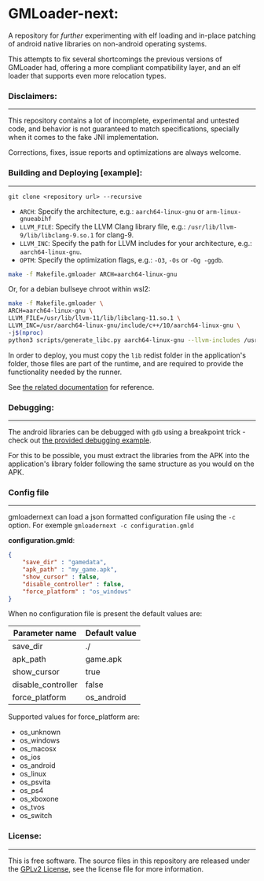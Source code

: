 # GMLoader-next:
A repository for _further_ experimenting with elf loading and in-place patching of android native libraries on non-android operating systems.

This attempts to fix several shortcomings the previous versions of GMLoader had, offering a more compliant compatibility layer, and an elf loader that supports even more relocation types.

### Disclaimers:
-----
This repository contains a lot of incomplete, experimental and untested code, and behavior is not guaranteed to match specifications, specially when it comes to the fake JNI implementation.

Corrections, fixes, issue reports and optimizations are always welcome.


### Building and Deploying [example]:
-----

`git clone <repository url> --recursive`

- `ARCH`: Specify the architecture, e.g.: `aarch64-linux-gnu` or `arm-linux-gnueabihf`
- `LLVM_FILE`: Specify the LLVM Clang library file, e.g.: `/usr/lib/llvm-9/lib/libclang-9.so.1` for clang-9.
- `LLVM_INC`: Specify the path for LLVM includes for your architecture, e.g.: `aarch64-linux-gnu`.
- `OPTM`: Specify the optimization flags, e.g.: `-O3`, `-Os` or `-Og -ggdb`.

```bash
make -f Makefile.gmloader ARCH=aarch64-linux-gnu
```

Or, for a debian bullseye chroot within wsl2:

```bash
make -f Makefile.gmloader \
ARCH=aarch64-linux-gnu \
LLVM_FILE=/usr/lib/llvm-11/lib/libclang-11.so.1 \
LLVM_INC=/usr/aarch64-linux-gnu/include/c++/10/aarch64-linux-gnu \
-j$(nproc)
python3 scripts/generate_libc.py aarch64-linux-gnu --llvm-includes /usr/aarch64-linux-gnu/include/c++/10/aarch64-linux-gnu --llvm-library-file "/usr/lib/llvm-11/lib/libclang-11.so.1"
```

In order to deploy, you must copy the `lib` redist folder in the application's folder,
those files are part of the runtime, and are required to provide the functionality needed
by the runner.

See [the related documentation](lib/README) for reference.

### Debugging:
-----
The android libraries can be debugged with `gdb` using a breakpoint trick - check out [the provided debugging example](debug.gdb).

For this to be possible, you must extract the libraries from the APK into the application's library folder following the same structure as you would on the APK.

### Config file
-----
gmloadernext can load a json formatted configuration file using the `-c` option. For exemple `gmloadernext -c configuration.gmld`

**configuration.gmld**:
```json
{
    "save_dir" : "gamedata",
    "apk_path" : "my_game.apk",
    "show_cursor" : false,
    "disable_controller" : false,
    "force_platform" : "os_windows"
}
```

When no configuration file is present the default values are:

| Parameter name     | Default value |
|--------------------|---------------|
| save_dir           | ./            |
| apk_path           | game.apk      |
| show_cursor        | true          |
| disable_controller | false         |
| force_platform     | os_android    |

Supported values for force_platform are:
- os_unknown
- os_windows
- os_macosx
- os_ios
- os_android
- os_linux
- os_psvita
- os_ps4
- os_xboxone
- os_tvos
- os_switch

### License:
-----
This is free software. The source files in this repository are released under the [GPLv2 License](LICENSE.md), see the license file for more information.